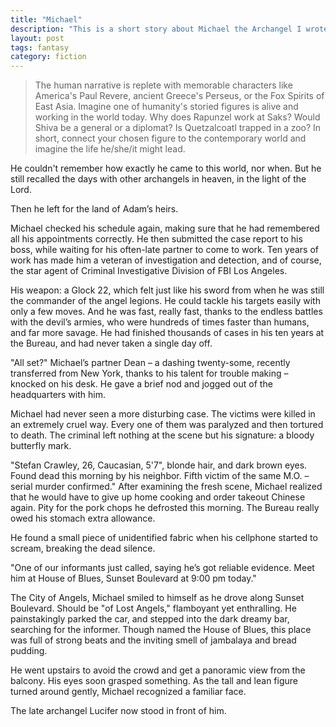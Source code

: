 ```yaml
---
title: "Michael"
description: "This is a short story about Michael the Archangel I wrote for my college application back in 2011. "
layout: post
tags: fantasy
category: fiction
---
```


> The human narrative is replete with memorable characters like America's Paul Revere, ancient Greece's Perseus, or the Fox Spirits of East Asia. Imagine one of humanity's storied figures is alive and working in the world today. Why does Rapunzel work at Saks? Would Shiva be a general or a diplomat? Is Quetzalcoatl trapped in a zoo? In short, connect your chosen figure to the contemporary world and imagine the life he/she/it might lead.

He couldn't remember how exactly he came to this world, nor when. But he still recalled the days with other archangels in heaven, in the light of the Lord.

Then he left for the land of Adam’s heirs.

Michael checked his schedule again, making sure that he had remembered all his appointments correctly. He then submitted the case report to his boss, while waiting for his often-late partner to come to work. Ten years of work has made him a veteran of investigation and detection, and of course, the star agent of Criminal Investigative Division of FBI Los Angeles.

His weapon: a Glock 22, which felt just like his sword from when he was still the commander of the angel legions. He could tackle his targets easily with only a few moves. And he was fast, really fast, thanks to the endless battles with the devil’s armies, who were hundreds of times faster than humans, and far more savage. He had finished thousands of cases in his ten years at the Bureau, and had never taken a single day off.

"All set?" Michael’s partner Dean – a dashing twenty-some, recently transferred from New York, thanks to his talent for trouble making – knocked on his desk. He gave a brief nod and jogged out of the headquarters with him.

Michael had never seen a more disturbing case. The victims were killed in an extremely cruel way. Every one of them was paralyzed and then tortured to death. The criminal left nothing at the scene but his signature: a bloody butterfly mark.

"Stefan Crawley, 26, Caucasian, 5'7", blonde hair, and dark brown eyes. Found dead this morning by his neighbor. Fifth victim of the same M.O. – serial murder confirmed." After examining the fresh scene, Michael realized that he would have to give up home cooking and order takeout Chinese again. Pity for the pork chops he defrosted this morning. The Bureau really owed his stomach extra allowance.

He found a small piece of unidentified fabric when his cellphone started to scream, breaking the dead silence.

"One of our informants just called, saying he’s got reliable evidence. Meet him at House of Blues, Sunset Boulevard at 9:00 pm today."

The City of Angels, Michael smiled to himself as he drove along Sunset Boulevard. Should be "of Lost Angels," flamboyant yet enthralling. He painstakingly parked the car, and stepped into the dark dreamy bar, searching for the informer. Though named the House of Blues, this place was full of strong beats and the inviting smell of jambalaya and bread pudding.

He went upstairs to avoid the crowd and get a panoramic view from the balcony. His eyes soon grasped something. As the tall and lean figure turned around gently, Michael recognized a familiar face.

The late archangel Lucifer now stood in front of him.
